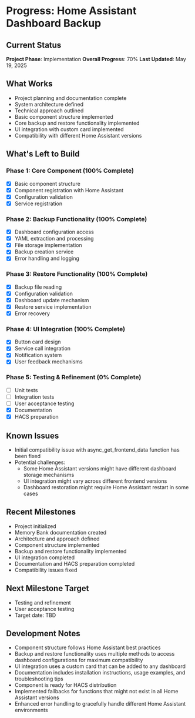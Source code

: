 # Progress: Home Assistant Dashboard Backup

## Current Status
**Project Phase**: Implementation
**Overall Progress**: 70%
**Last Updated**: May 19, 2025

## What Works
- Project planning and documentation complete
- System architecture defined
- Technical approach outlined
- Basic component structure implemented
- Core backup and restore functionality implemented
- UI integration with custom card implemented
- Compatibility with different Home Assistant versions

## What's Left to Build

### Phase 1: Core Component (100% Complete)
- [x] Basic component structure
- [x] Component registration with Home Assistant
- [x] Configuration validation
- [x] Service registration

### Phase 2: Backup Functionality (100% Complete)
- [x] Dashboard configuration access
- [x] YAML extraction and processing
- [x] File storage implementation
- [x] Backup creation service
- [x] Error handling and logging

### Phase 3: Restore Functionality (100% Complete)
- [x] Backup file reading
- [x] Configuration validation
- [x] Dashboard update mechanism
- [x] Restore service implementation
- [x] Error recovery

### Phase 4: UI Integration (100% Complete)
- [x] Button card design
- [x] Service call integration
- [x] Notification system
- [x] User feedback mechanisms

### Phase 5: Testing & Refinement (0% Complete)
- [ ] Unit tests
- [ ] Integration tests
- [ ] User acceptance testing
- [x] Documentation
- [x] HACS preparation

## Known Issues
- Initial compatibility issue with async_get_frontend_data function has been fixed
- Potential challenges:
  - Some Home Assistant versions might have different dashboard storage mechanisms
  - UI integration might vary across different frontend versions
  - Dashboard restoration might require Home Assistant restart in some cases

## Recent Milestones
- Project initialized
- Memory Bank documentation created
- Architecture and approach defined
- Component structure implemented
- Backup and restore functionality implemented
- UI integration completed
- Documentation and HACS preparation completed
- Compatibility issues fixed

## Next Milestone Target
- Testing and refinement
- User acceptance testing
- Target date: TBD

## Development Notes
- Component structure follows Home Assistant best practices
- Backup and restore functionality uses multiple methods to access dashboard configurations for maximum compatibility
- UI integration uses a custom card that can be added to any dashboard
- Documentation includes installation instructions, usage examples, and troubleshooting tips
- Component is ready for HACS distribution
- Implemented fallbacks for functions that might not exist in all Home Assistant versions
- Enhanced error handling to gracefully handle different Home Assistant environments
